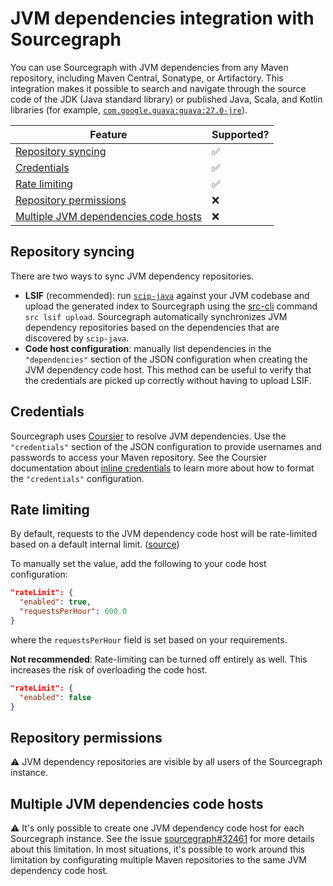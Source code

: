 # JVM dependencies integration with Sourcegraph

You can use Sourcegraph with JVM dependencies from any Maven repository, including Maven Central, Sonatype, or Artifactory.
This integration makes it possible to search and navigate through the source code of the JDK (Java standard library) or published Java, Scala, and Kotlin libraries (for example, [`com.google.guava:guava:27.0-jre`](https://sourcegraph.com/maven/com.google.guava/guava@v27.0-jre/-/blob/com/google/common/util/concurrent/Futures.java?L35)).

Feature | Supported?
------- | ----------
[Repository syncing](#repository-syncing) | ✅
[Credentials](#credentials) | ✅
[Rate limiting](#rate-limiting) | ✅
[Repository permissions](#repository-syncing) | ❌
[Multiple JVM dependencies code hosts](#multiple-jvm-dependency-code-hosts) | ❌

## Repository syncing

There are two ways to sync JVM dependency repositories.

* **LSIF** (recommended): run [`scip-java`](https://sourcegraph.github.io/scip-java/) against your JVM codebase and upload the generated index to Sourcegraph using the  [src-cli](https://github.com/sourcegraph/src-cli) command `src lsif upload`. Sourcegraph automatically synchronizes JVM dependency repositories based on the dependencies that are discovered by `scip-java`.
* **Code host configuration**: manually list dependencies in the `"dependencies"` section of the JSON configuration when creating the JVM dependency code host. This method can be useful to verify that the credentials are picked up correctly without having to upload LSIF.

## Credentials

Sourcegraph uses [Coursier](https://get-coursier.io/) to resolve JVM dependencies.
Use the `"credentials"` section of the JSON configuration to provide usernames and passwords to access your Maven repository. See the Coursier documentation about [inline credentials](https://get-coursier.io/docs/other-credentials#inline) to learn more about how to format the `"credentials"` configuration.

## Rate limiting

By default, requests to the JVM dependency code host will be rate-limited
based on a default internal limit. ([source](https://github.com/sourcegraph/sourcegraph/blob/main/schema/jvm-packages.schema.json))

To manually set the value, add the following to your code host configuration:

```json
"rateLimit": {
  "enabled": true,
  "requestsPerHour": 600.0
}
```
where the `requestsPerHour` field is set based on your requirements.

**Not recommended**: Rate-limiting can be turned off entirely as well.
This increases the risk of overloading the code host.

```json
"rateLimit": {
  "enabled": false
}
```

## Repository permissions

⚠️ JVM dependency repositories are visible by all users of the Sourcegraph instance.

## Multiple JVM dependencies code hosts

⚠️ It's only possible to create one JVM dependency code host for each Sourcegraph instance.
See the issue [sourcegraph#32461](https://github.com/sourcegraph/sourcegraph/issues/32461) for more details about this limitation. In most situations, it's possible to work around this limitation by configurating multiple Maven repositories to the same JVM dependency code host.
